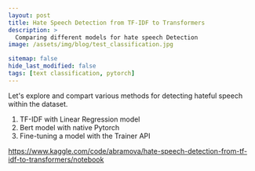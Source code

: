 ```yaml
---
layout: post
title: Hate Speech Detection from TF-IDF to Transformers
description: >
  Comparing different models for hate speech Detection
image: /assets/img/blog/test_classification.jpg

sitemap: false
hide_last_modified: false
tags: [text classification, pytorch]
---
```


Let's explore and compart various methods for detecting hateful speech within the dataset.

1. TF-IDF with Linear Regression model
2. Bert model with native Pytorch
3. Fine-tuning a model with the Trainer API

https://www.kaggle.com/code/abramova/hate-speech-detection-from-tf-idf-to-transformers/notebook